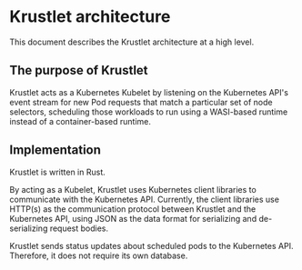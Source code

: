# Krustlet architecture

This document describes the Krustlet architecture at a high level.

## The purpose of Krustlet

Krustlet acts as a Kubernetes Kubelet by listening on the Kubernetes API's event stream for new Pod requests that match
a particular set of node selectors, scheduling those workloads to run using a WASI-based runtime instead of a
container-based runtime.

## Implementation

Krustlet is written in Rust.

By acting as a Kubelet, Krustlet uses Kubernetes client libraries to communicate with the Kubernetes API. Currently,
the client libraries use HTTP(s) as the communication protocol between Krustlet and the Kubernetes API, using JSON as
the data format for serializing and de-serializing request bodies.

Krustlet sends status updates about scheduled pods to the Kubernetes API. Therefore, it does not require its own
database.

